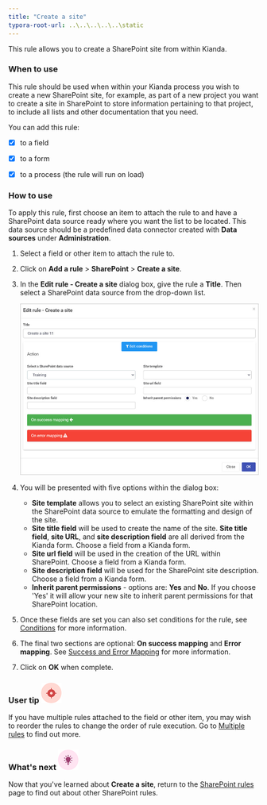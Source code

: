 ```yaml
---
title: "Create a site"
typora-root-url: ..\..\..\..\..\static
---
```


This rule allows you to create a SharePoint site from within Kianda.

### When to use

This rule should be used when within your Kianda process you wish to create a new SharePoint site, for example, as part of a new project you want to create a site in SharePoint to store information pertaining to that project, to include all lists and other documentation that you need. 

You can add this rule:

- [x] to a field
- [x] to a form 
- [x] to a process (the rule will run on load)

 

### How to use

To apply this rule, first choose an item to attach the rule to and have a SharePoint data source ready where you want the list to be located. This data source should be a predefined data connector created with **Data sources** under **Administration**. 

1. Select a field or other item to attach the rule to.
2. Click on **Add a rule** > **SharePoint** > **Create a site**.
3. In the **Edit rule - Create a site** dialog box, give the rule a **Title**. Then select a SharePoint data source from the drop-down list.

	![Create a site rule dialog box](/images/create-a-site-rule.jpg)

4. You will be presented with five options within the dialog box:
   - **Site template** allows you to select an existing SharePoint site within the SharePoint data source to emulate the formatting and design of the site.
   - **Site title field** will be used to create the name of the site. **Site title field**, **site URL**, and **site description field** are all derived from the Kianda form. Choose a field from a Kianda form.
   - **Site url field** will be used in the creation of the URL within SharePoint. Choose a field from a Kianda form.
   - **Site description field** will be used for the SharePoint site description. Choose a field from a Kianda form.
   - **Inherit parent permissions** - options are: **Yes** and **No**. If you choose 'Yes' it will allow your new site to inherit parent permissions for that SharePoint location.
5. Once these fields are set you can also set conditions for the rule, see [Conditions](/docs/platform/rules/general/add-conditions/) for more information. 
6. The final two sections are optional: **On success mapping** and **Error mapping**. See [Success and Error Mapping](/docs/platform/rules/general/success-error-mapping/) for more information. 

6. Click on **OK** when complete.

   

### User tip ![Target icon](/images/05.png) ###

If you have multiple rules attached to the field or other item, you may wish to reorder the rules to change the order of rule execution. Go to [Multiple rules](/docs/platform/rules/general/multiple-rules/)  to find out more. 



### What's next  ![Idea icon](/images/18.png) ###

Now that you've learned about **Create a site**, return to the [SharePoint rules](/docs/platform/rules/sharepoint/) page to find out about other SharePoint rules. 
